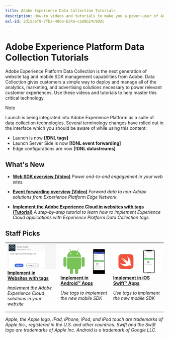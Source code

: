 ```yaml
---
title: Adobe Experience Data Collection Tutorials 
description: How-to videos and tutorials to make you a power-user of Adobe Experience Platform Data Collection
exl-id: 2d153ef8-7fba-40da-b34a-cad9b24c902c
---
```

# Adobe Experience Platform Data Collection Tutorials

Adobe Experience Platform Data Collection is the next generation of website tag and mobile SDK management capabilities from Adobe. Data Collection gives customers a simple way to deploy and manage all of the analytics, marketing, and advertising solutions necessary to power relevant customer experiences. Use these videos and tutorials to help master this critical technology.

>[!NOTE]
>
>Launch is being integrated into Adobe Experience Platform as a suite of data collection technologies. Several terminology changes have rolled out in the interface which you should be aware of while using this content:
>
> * Launch is now **[!DNL tags]** 
> * Launch Server Side is now **[!DNL event forwarding]** 
> * Edge configurations are now **[!DNL datastreams]**

## What's New

* **[Web SDK overview (Video)](web-sdk/overview.md)**
    *Power end-to-end engagement in your web sites.*

* **[Event forwarding overview (Video)](event-forwarding/overview.md)**
    *Forward data to non-Adobe solutions from Experience Platform Edge Network.*

* **[Implement the Adobe Experience Cloud in websites with tags (Tutorial)](https://experienceleague.adobe.com/docs/launch-learn/implementing-in-websites-with-launch/index.html)**
    *A step-by-step tutorial to learn how to implement Experience Cloud applications with Experience Platform Data Collection tags.*

## Staff Picks

<table>
<tr>
  <td>
    <a href="https://experienceleague.adobe.com/docs/launch-learn/implementing-in-websites-with-launch/index.html">
      <img alt="Implement in Websites with tags" src="assets/launch_referencearchitectureguides.png" />
    </a>
    <div>
      <a href="https://experienceleague.adobe.com/docs/launch-learn/implementing-in-websites-with-launch/index.html">
    <strong>Implement in Websites with tags</strong>
    </a>
    </div>
    <p>
    <em>Implement the Adobe Experience Cloud solutions in your website</em>
    <p>
  </td>
  <td>
    <a href="https://experienceleague.adobe.com/docs/launch-learn/implementing-in-mobile-android-apps-with-launch/index.html">
      <img alt="Implement in Android apps with tags" src="assets/thumb_android.png" />
    </a>
    <div>
      <a href="https://experienceleague.adobe.com/docs/launch-learn/implementing-in-mobile-android-apps-with-launch/index.html">
    <strong>Implement in Android&trade; Apps</strong>
    </a>
    </div>
    <p>
    <em>Use tags to implement the new mobile SDK</em>
    <p>
  </td>
  <td>
    <a href="https://experienceleague.adobe.com/docs/launch-learn/implementing-in-mobile-ios-swift-apps-with-launch/index.html">
      <img alt="Implement in iOS Swift apps with tags" src="assets/thumb_swift.png" />
    </a>
    <div>
      <a href="https://experienceleague.adobe.com/docs/launch-learn/implementing-in-mobile-ios-swift-apps-with-launch/index.html">
    <strong>Implement in iOS Swift&trade; Apps</strong>
    </a>
    </div>
    <p>
    <em>Use tags to implement the new mobile SDK</em>
    <p>
  </td>
</tr>
</table>

*Apple, the Apple logo, iPad, iPhone, iPod, and iPod touch are trademarks of Apple Inc., registered in the U.S. and other countries. Swift and the Swift logo are trademarks of Apple Inc.
Android is a trademark of Google LLC.*
